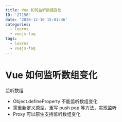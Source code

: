 ```yaml
---
title: Vue 如何监听数组变化
ID: '27156'
date: '2020-12-10 15:01:46'
categories:
  - learns
  - vuejs-faq
tags:
  - learns
  - vuejs-faq
---
```


# Vue 如何监听数组变化

监听数组

- Object.defineProperty 不能监听数组变化
- 需重新定义原型，重写 push pop 等方法，实现监听
- Proxy 可以原生支持监听数组变化
 
 
 
